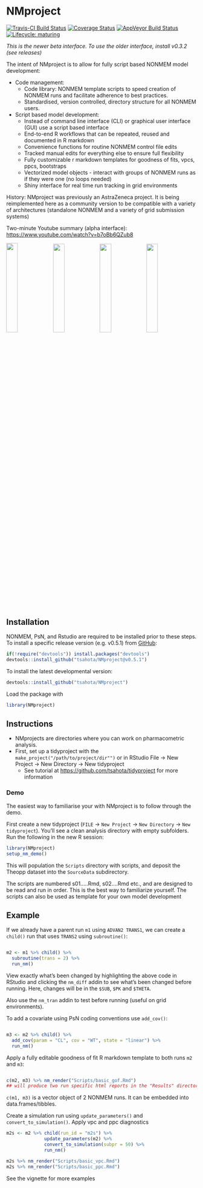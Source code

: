 
<!-- README.md is generated from README.Rmd. Please edit that file -->

# NMproject

<!-- badges: start -->

[![Travis-CI Build
Status](https://travis-ci.org/tsahota/NMproject.svg?branch=master)](https://travis-ci.org/tsahota/NMproject)
[![Coverage
Status](https://coveralls.io/repos/github/tsahota/NMproject/badge.svg?branch=master)](https://coveralls.io/github/tsahota/NMproject?branch=master)
[![AppVeyor Build
Status](https://ci.appveyor.com/api/projects/status/github/tsahota/NMproject?branch=master&svg=true)](https://ci.appveyor.com/project/tsahota/NMproject)
[![Lifecycle:
maturing](https://img.shields.io/badge/lifecycle-maturing-blue.svg)](https://www.tidyverse.org/lifecycle/#maturing)
<!-- badges: end -->

*This is the newer beta interface. To use the older interface, install
v0.3.2 (see releases)*

The intent of NMproject is to allow for fully script based NONMEM model
development:

  - Code management:
      - Code library: NONMEM template scripts to speed creation of
        NONMEM runs and facilitate adherence to best practices.
      - Standardised, version controlled, directory structure for all
        NONMEM users.
  - Script based model development:
      - Instead of command line interface (CLI) or graphical user
        interface (GUI) use a script based interface
      - End-to-end R workflows that can be repeated, reused and
        documented in R markdown
      - Convenience functions for routine NONMEM control file edits
      - Tracked manual edits for everything else to ensure full
        flexibility
      - Fully customizable r markdown templates for goodness of fits,
        vpcs, ppcs, bootstraps
      - Vectorized model objects - interact with groups of NONMEM runs
        as if they were one (no loops needed)
      - Shiny interface for real time run tracking in grid environments

History: NMproject was previously an AstraZeneca project. It is being
reimplemented here as a community version to be compatible with a
variety of architectures (standalone NONMEM and a variety of grid
submission systems)

Two-minute Youtube summary (alpha interface):
<https://www.youtube.com/watch?v=b7oBb6QZub8>

<img src=https://user-images.githubusercontent.com/18026277/26879195-79b6f4c0-4b90-11e7-8228-01b117e64a12.png width=24.6% /><img src=https://user-images.githubusercontent.com/18026277/26879231-a046cfc0-4b90-11e7-9dbf-666086f32b9d.png width=24.5% /><img src=https://user-images.githubusercontent.com/18026277/26879238-a4a94fc0-4b90-11e7-8e8f-1b12a03f912d.png width=24.5% /><img src=https://user-images.githubusercontent.com/18026277/26879240-a7a53ebe-4b90-11e7-80fa-74bef643db29.png width=24.5% />

## Installation

NONMEM, PsN, and Rstudio are required to be installed prior to these
steps. To install a specific release version (e.g. v0.5.1) from
[GitHub](https://github.com/):

``` r
if(!require("devtools")) install.packages("devtools")
devtools::install_github("tsahota/NMproject@v0.5.1")
```

To install the latest developmental version:

``` r
devtools::install_github("tsahota/NMproject")
```

Load the package with

``` r
library(NMproject)
```

## Instructions

  - NMprojects are directories where you can work on pharmacometric
    analysis.
  - First, set up a tidyproject with the
    `make_project("/path/to/project/dir"")` or in RStudio File -\> New
    Project -\> New Directory -\> New tidyproject
      - See tutorial at <https://github.com/tsahota/tidyproject> for
        more information

### Demo

The easiest way to familiarise your with NMproject is to follow through
the demo.

First create a new tidyproject (`FILE` -\> `New Project` -\> `New
Directory` -\> `New tidyproject`). You’ll see a clean analysis directory
with empty subfolders. Run the following in the new R session:

``` r
library(NMproject)
setup_nm_demo()
```

This will population the `Scripts` directory with scripts, and deposit
the Theopp dataset into the `SourceData` subdirectory.

The scripts are numbered s01…..Rmd, s02….Rmd etc., and are designed to
be read and run in order. This is the best way to familiarize yourself.
The scripts can also be used as template for your own model development

## Example

If we already have a parent run `m1` using `ADVAN2 TRANS1`, we can
create a `child()` run that uses `TRANS2` using `subroutine()`:

``` r

m2 <- m1 %>% child() %>%
  subroutine(trans = 2) %>%
  run_nm()
```

View exactly what’s been changed by highlighting the above code in
RStudio and clicking the `nm_diff` addin to see what’s been changed
before running. Here, changes will be in the `$SUB`, `$PK` and `$THETA`.

Also use the `nm_tran` addin to test before running (useful on grid
environments).

To add a covariate using PsN coding conventions use `add_cov()`:

``` r

m3 <- m2 %>% child() %>%
  add_cov(param = "CL", cov = "WT", state = "linear") %>%
  run_nm()
```

Apply a fully editable goodness of fit R markdown template to both runs
`m2` and `m3`:

``` r

c(m2, m3) %>% nm_render("Scripts/basic_gof.Rmd")
## will produce two run specific html reports in the "Results" directory for run evaluation
```

`c(m1, m3)` is a vector object of 2 NONMEM runs. It can be embedded into
data.frames/tibbles.

Create a simulation run using `update_parameters()` and
`convert_to_simulation()`. Apply vpc and ppc diagnostics

``` r
m2s <- m2 %>% child(run_id = "m2s") %>%
              update_parameters(m2) %>%
              convert_to_simulation(subpr = 50) %>%
              run_nm()

m2s %>% nm_render("Scripts/basic_vpc.Rmd")
m2s %>% nm_render("Scripts/basic_ppc.Rmd")
```

See the vignette for more examples
